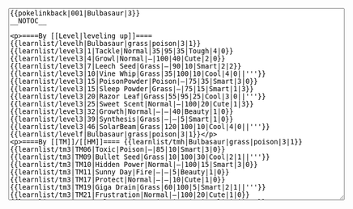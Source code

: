</p><textarea readonly="" accesskey="," id="wpTextbox1" cols="80" rows="25" style="" class="mw-editfont-monospace" lang="en" dir="ltr" name="wpTextbox1">{{pokelinkback|001|Bulbasaur|3}}
__NOTOC__

====By [[Level|leveling up]]====
{{learnlist/levelh|Bulbasaur|grass|poison|3|1}}
{{learnlist/level3|1|Tackle|Normal|35|95|35|Tough|4|0}}
{{learnlist/level3|4|Growl|Normal|—|100|40|Cute|2|0}}
{{learnlist/level3|7|Leech Seed|Grass|—|90|10|Smart|2|2}}
{{learnlist/level3|10|Vine Whip|Grass|35|100|10|Cool|4|0||'''}}
{{learnlist/level3|15|PoisonPowder|Poison|—|75|35|Smart|3|0}}
{{learnlist/level3|15|Sleep Powder|Grass|—|75|15|Smart|1|3}}
{{learnlist/level3|20|Razor Leaf|Grass|55|95|25|Cool|3|0||'''}}
{{learnlist/level3|25|Sweet Scent|Normal|—|100|20|Cute|1|3}}
{{learnlist/level3|32|Growth|Normal|—|—|40|Beauty|1|0}}
{{learnlist/level3|39|Synthesis|Grass|—|—|5|Smart|1|0}}
{{learnlist/level3|46|SolarBeam|Grass|120|100|10|Cool|4|0||'''}}
{{learnlist/levelf|Bulbasaur|grass|poison|3|1}}

====By [[TM]]/[[HM]]====
{{learnlist/tmh|Bulbasaur|grass|poison|3|1}}
{{learnlist/tm3|TM06|Toxic|Poison|—|85|10|Smart|3|0}}
{{learnlist/tm3|TM09|Bullet Seed|Grass|10|100|30|Cool|2|1||'''}}
{{learnlist/tm3|TM10|Hidden Power|Normal|—|100|15|Smart|3|0}}
{{learnlist/tm3|TM11|Sunny Day|Fire|—|—|5|Beauty|1|0}}
{{learnlist/tm3|TM17|Protect|Normal|—|—|10|Cute|1|0}}
{{learnlist/tm3|TM19|Giga Drain|Grass|60|100|5|Smart|2|1||'''}}
{{learnlist/tm3|TM21|Frustration|Normal|—|100|20|Cute|1|0}}
{{learnlist/tm3|TM22|SolarBeam|Grass|120|100|10|Cool|4|0||'''}}
{{learnlist/tm3|TM27|Return|Normal|—|100|20|Cute|1|0}}
{{learnlist/tm3|TM32|Double Team|Normal|—|—|15|Cool|2|0}}
{{learnlist/tm3|TM36|Sludge Bomb|Poison|90|100|10|Tough|2|1||'''}}
{{learnlist/tm3|TM42|Facade|Normal|70|100|20|Cute|2|0}}
{{learnlist/tm3|TM43|Secret Power|Normal|70|100|20|Smart|1|0}}
{{learnlist/tm3|TM44|Rest|Psychic|—|—|10|Cute|2|0}}
{{learnlist/tm3|TM45|Attract|Normal|—|100|15|Cute|2|0}}
{{learnlist/tm3|HM01|Cut|Normal|50|95|30|Cool|2|1}}
{{learnlist/tm3|HM04|Strength|Normal|80|100|15|Tough|2|1}}
{{learnlist/tm3|HM05|Flash|Normal|—|70|20|Beauty|3|0}}
{{learnlist/tm3|HM06|Rock Smash|Fighting|20|100|15|Tough|1|0}}
{{learnlist/tmf|Bulbasaur|grass|poison|3|1}}

====By {{pkmn|breeding}}====
{{learnlist/breedh|Bulbasaur|grass|poison|3|1}}
{{learnlist/breed3|{{MSP/3|285|Shroomish}}{{MSP/3|286|Breloom}}|Charm|Normal|—|100|20|Cute|2|1|*}}
{{learnlist/breed3|{{MSP/3|079|Slowpoke}}{{MSP/3|080|Slowbro}}{{MSP/3|199|Slowking}}|Curse|???|—|—|10|Tough|3|0}}
{{learnlist/breed3|{{MSP/3|315|Roselia}}|GrassWhistle|Grass|—|55|15|Smart|1|3}}
{{learnlist/breed3|{{MSP/3|152|Chikorita}}{{MSP/3|153|Bayleef}}{{MSP/3|154|Meganium}}{{MSP/3|179|Mareep}}{{MSP/3|180|Flaaffy}}{{MSP/3|181|Ampharos}}|Light Screen|Psychic|—|—|30|Beauty|1|0}}
{{learnlist/breed3|{{MSP/3|182|Bellossom}}{{MSP/3|315|Roselia}}{{MSP/3|357|Tropius}}|Magical Leaf|Grass|60|—|20|Beauty|2|0||'''}}
{{learnlist/breed3|{{MSP/3|043|Oddish}}{{MSP/3|044|Gloom}}{{MSP/3|045|Vileplume}}{{MSP/3|182|Bellossom}}{{MSP/3|192|Sunflora}}{{MSP/3|315|Roselia}}|Petal Dance|Grass|70|100|20|Beauty|4|4||'''}}
{{learnlist/breed3|{{MSP/3|131|Lapras}}{{MSP/3|152|Chikorita}}{{MSP/3|153|Bayleef}}{{MSP/3|154|Meganium}}|Safeguard|Normal|—|—|25|Beauty|1|0}}
{{learnlist/breed3|{{MSP/3|007|Squirtle}}{{MSP/3|008|Wartortle}}{{MSP/3|009|Blastoise}}|Skull Bash|Normal|100|100|15|Tough|1|4}}
{{learnlist/breedf|Bulbasaur|grass|poison|3|1}}

====By [[Move Tutor|tutoring]]====
{{learnlist/tutorh|Bulbasaur|grass|poison|3|1}}
{{learnlist/tutor3|Body Slam|Normal|85|100|15|Tough|1|4|||yes|yes|yes}}
{{learnlist/tutor3|Defense Curl|Normal|—|—|40|Cute|2|0|||no|yes|no}}
{{learnlist/tutor3|Double-Edge|Normal|120|100|15|Tough|6|0|||yes|yes|yes}}
{{learnlist/tutor3|Endure|Normal|—|—|10|Tough|2|0|||no|yes|no}}
{{learnlist/tutor3|Fury Cutter|Bug|10|95|20|Cool|3|0|||no|yes|no}}
{{learnlist/tutor3|Mimic|Normal|—|—|10|Cute|1|0|||yes|yes|yes}}
{{learnlist/tutor3|Mud-Slap|Ground|20|100|10|Cute|2|1|||no|yes|no}}
{{learnlist/tutor3|Sleep Talk|Normal|—|—|10|Cute|3|0|||no|yes|no}}
{{learnlist/tutor3|Snore|Normal|40|100|15|Cute|4|0|||no|yes|no}}
{{learnlist/tutor3|Substitute|Normal|—|—|10|Smart|2|0|||yes|yes|yes}}
{{learnlist/tutor3|Swagger|Normal|—|90|15|Cute|2|0|||no|yes|yes}}
{{learnlist/tutor3|Swords Dance|Normal|—|—|30|Beauty|1|0|||yes|yes|no}}
{{learnlist/tutorf|Bulbasaur|grass|poison|3|1}}

[[it:Bulbasaur/Mosse apprese in terza generazione]]
[[zh:妙蛙种子/第三世代招式表]]
